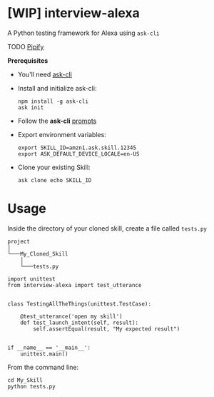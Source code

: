 # [WIP] interview-alexa

A Python testing framework for Alexa using `ask-cli`

TODO [Pipify](http://the-hitchhikers-guide-to-packaging.readthedocs.io/en/latest/creation.html)

**Prerequisites**

- You'll need [ask-cli](https://developer.amazon.com/docs/smapi/quick-start-alexa-skills-kit-command-line-interface.html)

- Install and initialize ask-cli:

	```
	npm install -g ask-cli
	ask init
	```


- Follow the **ask-cli** [prompts](https://developer.amazon.com/docs/smapi/quick-start-alexa-skills-kit-command-line-interface.html)

- Export environment variables:

	```
	export SKILL_ID=amzn1.ask.skill.12345
	export ASK_DEFAULT_DEVICE_LOCALE=en-US
	```

- Clone your existing Skill:

	```
	ask clone echo SKILL_ID
	```


# Usage

Inside the directory of your cloned skill, create a file called `tests.py`

```
project
│
└───My_Cloned_Skill
	│
	└───tests.py
```

```
import unittest
from interview-alexa import test_utterance


class TestingAllTheThings(unittest.TestCase):

    @test_utterance('open my skill')
    def test_launch_intent(self, result):
        self.assertEqual(result, "My expected result")


if __name__ == '__main__':
    unittest.main()
```

From the command line:

```
cd My_Skill
python tests.py
```
